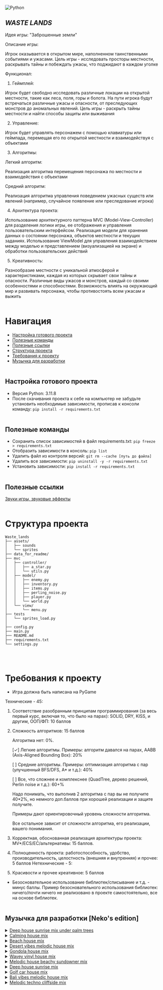 ![Python](https://img.shields.io/badge/-Python-05122A?style=flat&logo=python)&nbsp;

## *WASTE LANDS*
Идея игры: "Заброшенные земли"

Описание игры: 

Игрок оказывается в открытом мире, наполненном таинственными событиями и ужасами. Цель игры - исследовать просторы местности, раскрывать тайны и побеждать ужасы, что поджидают в каждом уголке

Функционал:

1. Геймплей:

Игрок будет свободно исследовать различные локации на открытой местности, такие как леса, поля, горы и болота.
На пути игрока будут встречаться различные ужасы и опасности, от преследующих монстров до аномальных явлений.
Цель игры - раскрыть тайны местности и найти способы защиты или выживания

2. Управление:

Игрок будет управлять персонажем с помощью клавиатуры или геймпада, перемещая его по открытой местности и взаимодействуя с объектами

3. Алгоритмы:

Легкий алгоритм: 

Реализация алгоритма перемещения персонажа по местности и взаимодействия с объектами

Средний алгоритм: 

Реализация алгоритма управления поведением ужасных существ или явлений (например, случайное появление или преследование игрока)

4. Архитектура проекта:

Использование архитектурного паттерна MVC (Model-View-Controller) для разделения логики игры, ее отображения и управления пользовательским интерфейсом.
Реализация модели для хранения данных о состоянии персонажа, объектов местности и текущих заданиях.
Использование ViewModel для управления взаимодействием между моделью и представлением (визуализацией на экране) и обработки пользовательских действий

5. Креативность:

Разнообразие местности с уникальной атмосферой и характеристиками, каждая из которых скрывает свои тайны и опасности.
Различные виды ужасов и монстров, каждый со своими особенностями и способностями.
Возможность влиять на окружающий мир и развивать персонажа, чтобы противостоять всем ужасам и выжить
<br /> <br />


# Навигация
 - [Настройка готового проекта](#setting_up_a_project)
 - [Полезные команды](#useful_commands)
 - [Полезные ссылки](#useful_urls)
 - [Структура проекта](#project_structure)
 - [Требования к проекту](#project_requirements)
 - [Музычка для разработки](#nekos_music)
<br /> <br />


<a name="setting_up_a_project"></a> 
## Настройка готового проекта
 - Версия Python: 3.11.8
 - После скачивания проекта к себе на компьютер не забудьте установить необходимые зависимости, прописав к консоли команду:  `pip install -r requirements.txt`
<br /> <br />


<a name="useful_commands"></a> 
## Полезные команды
 - Сохранить список зависимостей в файл requirements.txt: `pip freeze > requirements.txt`
 - Отобразить зависимости в консоль: `pip list`
 - Удалить файл из контроля версий: `git rm --cache [путь до файла]`
 - Удалить все зависимости: `pip uninstall -y -r requirements.txt`
 - Установить зависимости: `pip install -r requirements.txt`
<br /> <br />


<a name="useful_urls"></a> 
## Полезные ссылки
[Звуки игры, звуковые эффекты](https://pixabay.com/ru/sound-effects/search/%d0%b7%d0%b2%d1%83%d0%ba%d0%b8%20%d0%b8%d0%b3%d1%80%d1%8b/?pagi=9)
<br /> <br />


<a name="project_structure"></a>
# Структура проекта
    Waste_lands
    ├── assets/
    │   ├── sounds
    │   └── sprites
    ├── data_for_readme/
    ├── mvc
    │   ├── controller/
    │   │   ├── a_star.py
    │   │   └── utils.py
    │   ├── model/
    │   │   ├── enemy.py
    │   │   ├── inventory.py
    │   │   ├── items.py
    │   │   ├── perling_noise.py
    │   │   ├── player.py
    │   │   └── world.py
    │   └── view/
    │       └── menu.py
    ├── tests
    │   └── sprites_load.py
    │
    ├── config.py
    ├── main.py
    ├── README.md
    ├── requirements.txt
    └── settings.py
<br /> <br />


<a name="project_requirements"></a> 
# Требования к проекту
- Игра должна быть написана на PyGame

Технические - 45:
1) Соответствие разобранным принципам программирования (за весь первый курс, включая то, что было на парах): SOLID, DRY, KISS, и другим, ООП/ФП: 10 баллов
2) Сложность алгоритмов: 15 баллов


    Алгоритма нет: 0%.

    [✓] Легкие алгоритмы. Примеры: алгоритм давался на парах, AABB (Axis-Aligned Bounding Box): 20%

    [ ] Средние алгоритмы. Примеры: оптимизация алгоритма с пар (улучшенный BFS/DFS, A* и т.д.): 40%

    [ ] Все, что сложнее и комплекснее (QuadTree, дерево решений, Perlin noise и т.д.): 60+%

    Надо понимать, что выполнив 2 алгоритма с пар вы не получите 40*2%, но немного доп.баллов при хорошей реализации и защите получите.

    Примеры дают ориентировочный уровень сложности алгоритма.

    Все остальное зависит от сложности алгоритма, его реализации, вашего понимания.

3) Корректная, обоснованная реализация архитектуры проекта: MV*/ECS/EC/альтернативы: 15 баллов.
4) Полноценность проекта: работоспособность, удобство, производительность, целостность (внешняя и внутренняя) и прочее: 5 баллов
Нетехнические - 5:

1) Красивости и прочее креативное: 5 баллов

- Безосновательное использование библиотек/списывание и т.д. - минус баллы. Пример безосновательного использования библиотек: ничего/почти ничего не реализовано в проекте самостоятельно, все на основе библиотек.
<br /> <br />


<a name="nekos_music"></a>
## Музычка для разработки [Neko's edition]
<details>
  <summary>
    <a href='https://www.youtube.com/watch?v=sD-FEPismf4'>Deep house sunrise mix under palm trees</a>
  </summary>
  <img src='data_for_readme/deep_house_sunrise_mix_under_palm_trees.png'></img>
</details>

<details>
  <summary>
    <a href='https://www.youtube.com/watch?v=ZpK0UqP7T-g'>Calming house mix</a>
  </summary>
  <img src='data_for_readme/calming_house_mix.png'></img>
</details>

<details>
  <summary>
    <a href='https://www.youtube.com/watch?v=G-ZtNK8IVAU'>Beach house mix</a>
  </summary>
  <img src='data_for_readme/beach_house_mix.png'></img>
</details>

<details>
  <summary>
    <a href='https://www.youtube.com/watch?v=c_hO_fjmMnk'>Desert vibes melodic house mix</a>
  </summary>
  <img src='data_for_readme/desert_vibes_melodic_house_mix.png'></img>
</details>

<details>
  <summary>
    <a href='https://www.youtube.com/watch?v=tyZqw_UuiF0'>Gondola house mix</a>
  </summary>
  <img src='data_for_readme/gondola_house_mix.png'></img>
</details>

<details>
  <summary>
    <a href='https://www.youtube.com/watch?v=dSZRLMcml8k'>Wavey vinyl house mix</a>
  </summary>
  <img src='data_for_readme/wavey_vinyl_house_mix.png'></img>
</details>

<details>
  <summary>
    <a href='https://www.youtube.com/watch?v=ujLBD9pFPtY'>Melodic house beachy sundowner mix</a>
  </summary>
  <img src='data_for_readme/melodic_house_beachy_sundowner_mix.png'></img>
</details>

<details>
  <summary>
    <a href='https://www.youtube.com/watch?v=ujLBD9pFPtY'>Deep house sunrise mix</a>
  </summary>
  <img src='data_for_readme/deep_house_sunrise_mix.png'></img>
</details>

<details>
  <summary>
    <a href='https://www.youtube.com/watch?v=k91a5HNwoAw'>Golf car house mix</a>
  </summary>
  <img src='data_for_readme/golf_car_house_mix.png'></img>
</details>

<details>
  <summary>
    <a href='https://www.youtube.com/watch?v=vgd-95t-jR4'>Bali vibes melodic house mix</a>
  </summary>
  <img src='data_for_readme/bali_vibes_melodic_house_mix.png'></img>
</details>

<details>
  <summary>
    <a href='https://www.youtube.com/watch?v=xaFIBS3V9s4'>Melodic techno cliffside mix</a>
  </summary>
  <img src='data_for_readme/melodic_techno_cliffside_mix.png'></img>
</details>
<br /> <br />
